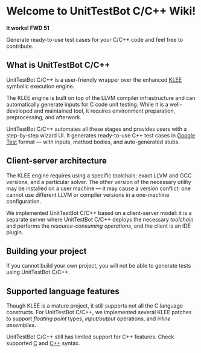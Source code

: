 # Welcome to UnitTestBot C/C++ Wiki!

**It works! FWD 51**

Generate ready-to-use test cases for your C/C++ code and feel free to contribute.

## What is UnitTestBot C/C++

UnitTestBot C/C++ is a user-friendly wrapper over the enhanced [KLEE](http://klee.github.io/) symbolic execution engine.

The KLEE engine is built on top of the LLVM compiler infrastructure and can automatically generate inputs for C code
unit testing. While it is a well-developed and maintained tool, it requires environment preparation, preprocessing,
and afterwork.

UnitTestBot C/C++ automates all these stages and provides users with a step-by-step wizard UI. It generates
ready-to-use C++ test cases in [Google Test](http://google.github.io/googletest/) format — with inputs, method
bodies, and auto-generated stubs.

## Client-server architecture

The KLEE engine requires using a specific toolchain: exact LLVM and GCC versions,
and a particular solver. The other version of the necessary utility may be installed on a user
machine — it may cause a version conflict: one cannot use different LLVM or compiler versions in a one-machine configuration.

We implemented UnitTestBot C/C++ based on a client-server model: it is a separate server where UnitTestBot C/C++
deploys the necessary _toolchain_ and performs the _resource-consuming operations_, and the client is an IDE plugin.

## Building your project

If you cannot build your own project, you will not be able to generate tests using UnitTestBot C/C++.

## Supported language features

Though KLEE is a mature project, it still supports not all the C language constructs. For UnitTestBot C/C++, we
implemented several KLEE patches to support _floating point_ types, _input/output_ operations, and _inline
assemblies_.

UnitTestBot C/C++ still has limited support for C++ features. Check supported [C](c-syntax) and [C++](cpp-syntax) syntax.